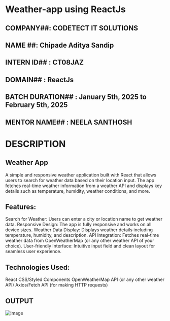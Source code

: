 # Weather-app using ReactJs
## COMPANY##: CODETECT IT SOLUTIONS
## NAME ##: Chipade Aditya Sandip
## INTERN ID## : CT08JAZ
## DOMAIN## : ReactJs
## BATCH DURATION## : January 5th, 2025 to February 5th, 2025
## MENTOR NAME## : NEELA SANTHOSH
# DESCRIPTION #
## Weather App
A simple and responsive weather application built with React that allows users to search for weather data based on their location input. The app fetches real-time weather information from a weather API and displays key details such as temperature, humidity, weather conditions, and more.

## Features:
 Search for Weather: Users can enter a city or location name to get weather data.
 Responsive Design: The app is fully responsive and works on all device sizes.
 Weather Data Display: Displays weather details including temperature, humidity, and description.
 API Integration: Fetches real-time weather data from OpenWeatherMap (or any other weather API of your choice).
 User-friendly Interface: Intuitive input field and clean layout for seamless user experience.
## Technologies Used:
 React
 CSS/Styled Components
 OpenWeatherMap API (or any other weather API)
 Axios/Fetch API (for making HTTP requests)

## OUTPUT
![image](https://github.com/user-attachments/assets/8cf98a4e-2b9e-4ac1-92c6-521fd3c0a50c)
